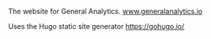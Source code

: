The website for General Analytics. www.generalanalytics.io

Uses the Hugo static site generator https://gohugo.io/ 


